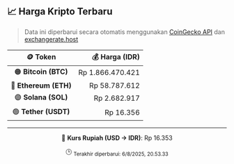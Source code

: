 

<!-- HARGA_KRIPTO -->
## 📈 Harga Kripto Terbaru

> Data ini diperbarui secara otomatis menggunakan [CoinGecko API](https://www.coingecko.com/) dan [exchangerate.host](https://exchangerate.host/)

<div align="center">

| 🪙 Token | 💰 Harga (IDR) |
|:------:|---------------:|
| 🟠 **Bitcoin (BTC)**   | Rp 1.866.470.421 |
| 🔵 **Ethereum (ETH)**  | Rp 58.787.612 |
| 🟣 **Solana (SOL)**    | Rp 2.682.917 |
| 🟢 **Tether (USDT)**   | Rp 16.356 |

---

💱 **Kurs Rupiah (USD → IDR)**: Rp 16.353

🕒 <sub>Terakhir diperbarui: 6/8/2025, 20.53.33</sub>

</div>
<!-- /HARGA_KRIPTO -->